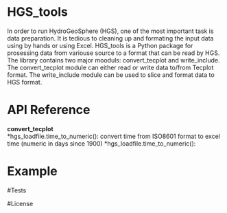 # HGS_tools

In order to run HydroGeoSphere (HGS), one of the most important task is data preparation. It is tedious to cleaning up and formating the input data using by hands or using Excel. 
HGS_tools is a Python package for prosessing data from variouse source to a format that can be read by HGS. The library contains two major mooduls: convert_tecplot and write_include. The convert_tecplot module can either read or write data to/from Tecplot format.
The write_include module can be used to slice and format data to HGS format.

# API Reference
  
**convert_tecplot**  
*hgs_loadfile.time_to_numeric(): convert time from ISO8601 format to excel time (numeric in days since 1900)
*hgs_loadfile.time_to_numeric(): 

# Example

#Tests

#License